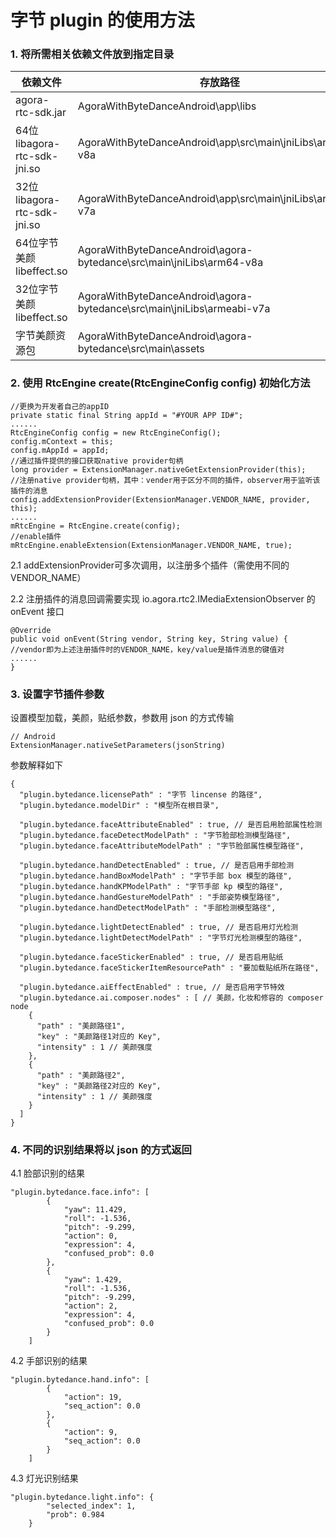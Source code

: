 # 字节 plugin 的使用方法
### 1. 将所需相关依赖文件放到指定目录
|依赖文件|存放路径|
|----|----|
|agora-rtc-sdk.jar|AgoraWithByteDanceAndroid\app\libs|
|64位libagora-rtc-sdk-jni.so|AgoraWithByteDanceAndroid\app\src\main\jniLibs\arm64-v8a|
|32位libagora-rtc-sdk-jni.so|AgoraWithByteDanceAndroid\app\src\main\jniLibs\armeabi-v7a|
|64位字节美颜libeffect.so|AgoraWithByteDanceAndroid\agora-bytedance\src\main\jniLibs\arm64-v8a|
|32位字节美颜libeffect.so|AgoraWithByteDanceAndroid\agora-bytedance\src\main\jniLibs\armeabi-v7a|
|字节美颜资源包|AgoraWithByteDanceAndroid\agora-bytedance\src\main\assets|

### 2. 使用 RtcEngine create(RtcEngineConfig config) 初始化方法
```
//更换为开发者自己的appID
private static final String appId = "#YOUR APP ID#";
......
RtcEngineConfig config = new RtcEngineConfig();
config.mContext = this;
config.mAppId = appId;
//通过插件提供的接口获取native provider句柄
long provider = ExtensionManager.nativeGetExtensionProvider(this); 
//注册native provider句柄，其中：vender用于区分不同的插件，observer用于监听该插件的消息
config.addExtensionProvider(ExtensionManager.VENDOR_NAME, provider, this); 
......
mRtcEngine = RtcEngine.create(config);
//enable插件
mRtcEngine.enableExtension(ExtensionManager.VENDOR_NAME, true);
```

2.1 addExtensionProvider可多次调用，以注册多个插件（需使用不同的VENDOR_NAME）

2.2 注册插件的消息回调需要实现 io.agora.rtc2.IMediaExtensionObserver 的 onEvent 接口
```
@Override
public void onEvent(String vendor, String key, String value) {
//vendor即为上述注册插件时的VENDOR_NAME，key/value是插件消息的键值对
......
}
```

### 3. 设置字节插件参数

设置模型加载，美颜，贴纸参数，参数用 json 的方式传输

```
// Android
ExtensionManager.nativeSetParameters(jsonString)
```

参数解释如下

```
{
  "plugin.bytedance.licensePath" : "字节 lincense 的路径",
  "plugin.bytedance.modelDir" : "模型所在根目录",
  
  "plugin.bytedance.faceAttributeEnabled" : true, // 是否启用脸部属性检测
  "plugin.bytedance.faceDetectModelPath" : "字节脸部检测模型路径",
  "plugin.bytedance.faceAttributeModelPath" : "字节脸部属性模型路径",
  
  "plugin.bytedance.handDetectEnabled" : true, // 是否启用手部检测
  "plugin.bytedance.handBoxModelPath" : "字节手部 box 模型的路径",
  "plugin.bytedance.handKPModelPath" : "字节手部 kp 模型的路径",
  "plugin.bytedance.handGestureModelPath" : "手部姿势模型路径",
  "plugin.bytedance.handDetectModelPath" : "手部检测模型路径",

  "plugin.bytedance.lightDetectEnabled" : true, // 是否启用灯光检测
  "plugin.bytedance.lightDetectModelPath" : "字节灯光检测模型的路径",
  
  "plugin.bytedance.faceStickerEnabled" : true, // 是否启用贴纸
  "plugin.bytedance.faceStickerItemResourcePath" : "要加载贴纸所在路径",
 
  "plugin.bytedance.aiEffectEnabled" : true, // 是否启用字节特效
  "plugin.bytedance.ai.composer.nodes" : [ // 美颜，化妆和修容的 composer node
    {
      "path" : "美颜路径1",
      "key" : "美颜路径1对应的 Key",
      "intensity" : 1 // 美颜强度
    },
    {
      "path" : "美颜路径2",
      "key" : "美颜路径2对应的 Key",
      "intensity" : 1 // 美颜强度
    }
  ]
}
```

### 4. 不同的识别结果将以 json 的方式返回
4.1 脸部识别的结果

```
"plugin.bytedance.face.info": [
        {
            "yaw": 11.429,
            "roll": -1.536,
            "pitch": -9.299,
            "action": 0,
            "expression": 4,
            "confused_prob": 0.0
        },
        {
            "yaw": 1.429,
            "roll": -1.536,
            "pitch": -9.299,
            "action": 2,
            "expression": 4,
            "confused_prob": 0.0
        }
    ]
```

4.2 手部识别的结果

```
"plugin.bytedance.hand.info": [
        {
            "action": 19,
            "seq_action": 0.0
        },
        {
            "action": 9,
            "seq_action": 0.0
        }
    ]
```

4.3 灯光识别结果

```
"plugin.bytedance.light.info": {
        "selected_index": 1,
        "prob": 0.984
    }
```

